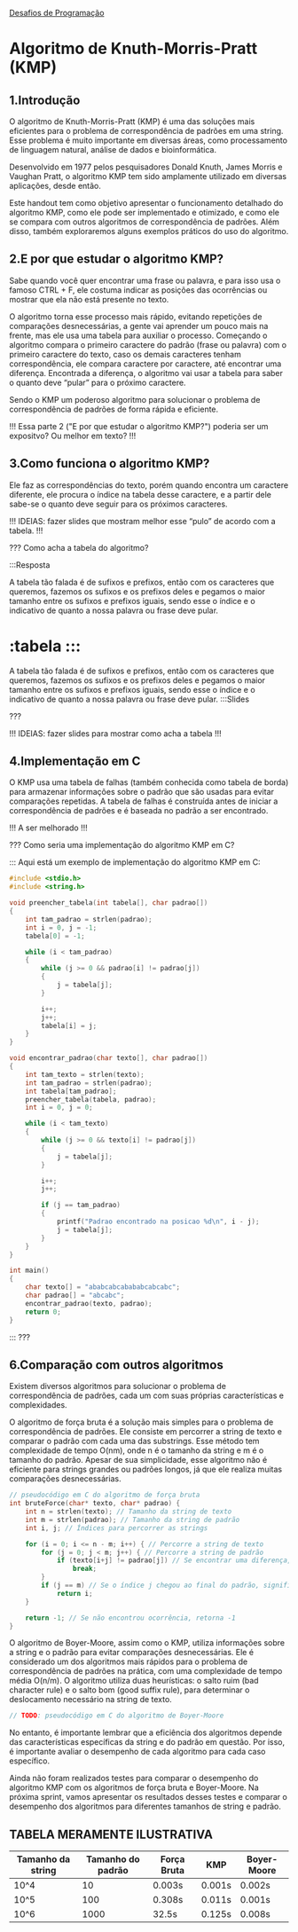 [Desafios de Programação](https://ensino.hashi.pro.br/desprog/)

Algoritmo de Knuth-Morris-Pratt (KMP) 
======

1.Introdução
-------

O algoritmo de Knuth-Morris-Pratt (KMP) é uma das soluções mais eficientes para o problema de correspondência de padrões em uma string. Esse problema é muito importante em diversas áreas, como processamento de linguagem natural, análise de dados e bioinformática.

Desenvolvido em 1977 pelos pesquisadores Donald Knuth, James Morris e Vaughan Pratt, o algoritmo KMP tem sido amplamente utilizado em diversas aplicações, desde então.

Este handout tem como objetivo apresentar o funcionamento detalhado do algoritmo KMP, como ele pode ser implementado e otimizado, e como ele se compara com outros algoritmos de correspondência de padrões. Além disso, também exploraremos alguns exemplos práticos do uso do algoritmo.

2.E por que estudar o algoritmo KMP?
-------

Sabe quando você quer encontrar uma frase ou palavra, e para isso usa o famoso CTRL + F, ele costuma indicar as posições das ocorrências ou mostrar que ela não está presente no texto.

O algoritmo torna esse processo mais rápido, evitando repetições de comparações desnecessárias, a gente vai aprender um pouco mais na frente, mas ele usa uma tabela para auxiliar o processo. 
Começando o algoritmo compara o primeiro caractere do padrão (frase ou palavra) com o primeiro caractere do texto, caso os demais caracteres tenham correspondência, ele compara caractere por caractere, até encontrar uma diferença. Encontrada a diferença, o algoritmo vai usar a tabela para saber o quanto deve “pular” para o próximo caractere. 

Sendo o KMP um poderoso algoritmo para solucionar o problema de correspondência de padrões de forma rápida e eficiente.

!!!
Essa parte 2 ("E por que estudar o algoritmo KMP?") poderia ser um expositvo? Ou melhor em texto?
!!!

3.Como funciona o algoritmo KMP?
-------

Ele faz as correspondências do texto, porém quando encontra um caractere diferente, ele procura o índice na tabela desse caractere, e a partir dele sabe-se o quanto deve seguir para os próximos caracteres. 

!!!
IDEIAS: fazer slides que mostram melhor esse “pulo” de acordo com a tabela.
!!!

???
Como acha a tabela do algoritmo?


:::Resposta

A tabela tão falada é de sufixos e prefixos, então com os caracteres que queremos, fazemos os sufixos e os prefixos deles e pegamos o maior tamanho entre os sufixos e prefixos iguais, sendo esse o índice e o indicativo de quanto a nossa palavra ou frase deve pular.

:tabela
:::
=======
A tabela tão falada é de sufixos e prefixos, então com os caracteres que queremos, fazemos os sufixos e os prefixos deles e pegamos o maior tamanho entre os sufixos e prefixos iguais, sendo esse o índice e o indicativo de quanto a nossa palavra ou frase deve pular.
:::Slides

???

!!!
IDEIAS: fazer slides para mostrar como acha a tabela
!!!


4.Implementação em C
-------

O KMP usa uma tabela de falhas (também conhecida como tabela de borda) para armazenar informações sobre o padrão que são usadas para evitar comparações repetidas. A tabela de falhas é construída antes de iniciar a correspondência de padrões e é baseada no padrão a ser encontrado.

!!!
A ser melhorado
!!!

???
Como seria uma implementação do algoritmo KMP em C?

:::
Aqui está um exemplo de implementação do algoritmo KMP em C:

```c
#include <stdio.h>
#include <string.h>

void preencher_tabela(int tabela[], char padrao[])
{
    int tam_padrao = strlen(padrao);
    int i = 0, j = -1;
    tabela[0] = -1;

    while (i < tam_padrao)
    {
        while (j >= 0 && padrao[i] != padrao[j])
        {
            j = tabela[j];
        }

        i++;
        j++;
        tabela[i] = j;
    }
}

void encontrar_padrao(char texto[], char padrao[])
{
    int tam_texto = strlen(texto);
    int tam_padrao = strlen(padrao);
    int tabela[tam_padrao];
    preencher_tabela(tabela, padrao);
    int i = 0, j = 0;

    while (i < tam_texto)
    {
        while (j >= 0 && texto[i] != padrao[j])
        {
            j = tabela[j];
        }

        i++;
        j++;

        if (j == tam_padrao)
        {
            printf("Padrao encontrado na posicao %d\n", i - j);
            j = tabela[j];
        }
    }
}

int main()
{
    char texto[] = "ababcabcabababcabcabc";
    char padrao[] = "abcabc";
    encontrar_padrao(texto, padrao);
    return 0;
}
```
:::
???

6.Comparação com outros algoritmos
-------

Existem diversos algoritmos para solucionar o problema de correspondência de padrões, cada um com suas próprias características e complexidades.

O algoritmo de força bruta é a solução mais simples para o problema de correspondência de padrões. Ele consiste em percorrer a string de texto e comparar o padrão com cada uma das substrings. Esse método tem complexidade de tempo O(nm), onde n é o tamanho da string e m é o tamanho do padrão. Apesar de sua simplicidade, esse algoritmo não é eficiente para strings grandes ou padrões longos, já que ele realiza muitas comparações desnecessárias.

``` c
// pseudocódigo em C do algoritmo de força bruta
int bruteForce(char* texto, char* padrao) {
    int n = strlen(texto); // Tamanho da string de texto
    int m = strlen(padrao); // Tamanho da string de padrão
    int i, j; // Índices para percorrer as strings

    for (i = 0; i <= n - m; i++) { // Percorre a string de texto
        for (j = 0; j < m; j++) { // Percorre a string de padrão
            if (texto[i+j] != padrao[j]) // Se encontrar uma diferença, sai do loop interno
                break;
        }
        if (j == m) // Se o índice j chegou ao final do padrão, significa que encontrou uma ocorrência
            return i;
    }

    return -1; // Se não encontrou ocorrência, retorna -1
}
```

O algoritmo de Boyer-Moore, assim como o KMP, utiliza informações sobre a string e o padrão para evitar comparações desnecessárias. Ele é considerado um dos algoritmos mais rápidos para o problema de correspondência de padrões na prática, com uma complexidade de tempo média O(n/m). O algoritmo utiliza duas heurísticas: o salto ruim (bad character rule) e o salto bom (good suffix rule), para determinar o deslocamento necessário na string de texto.

``` c
// TODO: pseudocódigo em C do algoritmo de Boyer-Moore
```

No entanto, é importante lembrar que a eficiência dos algoritmos depende das características específicas da string e do padrão em questão. Por isso, é importante avaliar o desempenho de cada algoritmo para cada caso específico.

Ainda não foram realizados testes para comparar o desempenho do algoritmo KMP com os algoritmos de força bruta e Boyer-Moore. Na próxima sprint, vamos apresentar os resultados desses testes e comparar o desempenho dos algoritmos para diferentes tamanhos de string e padrão.

## TABELA MERAMENTE ILUSTRATIVA 

| Tamanho da string | Tamanho do padrão | Força Bruta | KMP | Boyer-Moore |
|-------------------|-------------------|-------------|-----|-------------|
| 10^4              | 10                | 0.003s      | 0.001s | 0.002s      |
| 10^5              | 100               | 0.308s      | 0.011s | 0.001s      |
| 10^6              | 1000              | 32.5s       | 0.125s | 0.008s      |


